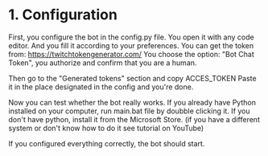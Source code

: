 # 1. Configuration
First, you configure the bot in the config.py file. You open it with any code editor. And you fill it according to your preferences.
You can get the token from: https://twitchtokengenerator.com/
You choose the option: "Bot Chat Token", you authorize and confirm that you are a human.

Then go to the "Generated tokens" section and copy ACCES_TOKEN
Paste it in the place designated in the config and you're done.



Now you can test whether the bot really works. If you already have Python installed on your computer, run main.bat file by doubble clicking it. If you don't have python, install it from the Microsoft Store. (if you have a different system or don't know how to do it see tutorial on YouTube)

If you configured everything correctly, the bot should start.